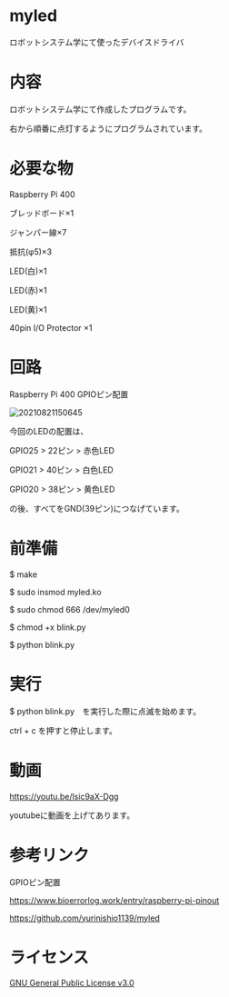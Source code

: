 # myled
ロボットシステム学にて使ったデバイスドライバ

# 内容
ロボットシステム学にて作成したプログラムです。

右から順番に点灯するようにプログラムされています。

# 必要な物
Raspberry Pi 400

ブレッドボード×1

ジャンパー線×7

抵抗(φ5)×3

LED(白)×1

LED(赤)×1

LED(黄)×1

40pin I/O Protector ×1

# 回路
Raspberry Pi 400 GPIOピン配置

![20210821150645](https://user-images.githubusercontent.com/95558214/149341948-528e38e4-29be-4e05-8a4b-0754422b69d0.png)

今回のLEDの配置は、

GPIO25 > 22ピン > 赤色LED

GPIO21 > 40ピン > 白色LED

GPIO20 > 38ピン > 黄色LED

の後、すべてをGND(39ピン)につなげています。



# 前準備
$ make 

$ sudo insmod myled.ko 

$ sudo chmod 666 /dev/myled0 

$ chmod +x blink.py 

$ python blink.py


# 実行
$ python blink.py　を実行した際に点滅を始めます。

ctrl + c を押すと停止します。



# 動画
https://youtu.be/lsic9aX-Dgg

youtubeに動画を上げてあります。

# 参考リンク
GPIOピン配置

https://www.bioerrorlog.work/entry/raspberry-pi-pinout

https://github.com/yurinishio1139/myled

# ライセンス
[GNU General Public License v3.0](https://github.com/hikuiti/kadai1/blob/main/LICENSE)

